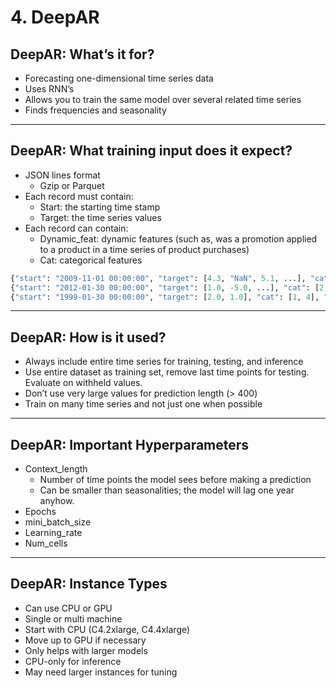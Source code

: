# 4. DeepAR

## DeepAR: What’s it for?

- Forecasting one-dimensional time series data
- Uses RNN’s
- Allows you to train the same model over several related time series
- Finds frequencies and seasonality

---

## DeepAR: What training input does it expect?

- JSON lines format
    - Gzip or Parquet
- Each record must contain:
    - Start: the starting time stamp
    - Target: the time series values
- Each record can contain:
    - Dynamic_feat: dynamic features (such as, was a promotion applied to a product in a time series of product purchases)
    - Cat: categorical features

```python
{"start": "2009-11-01 00:00:00", "target": [4.3, "NaN", 5.1, ...], "cat": [0, 1], "dynamic_feat": [[1.1, 1.2, 0.5, ...]]}
{"start": "2012-01-30 00:00:00", "target": [1.0, -5.0, ...], "cat": [2, 3], "dynamic_feat": [[1.1, 2.05, ...]]}
{"start": "1999-01-30 00:00:00", "target": [2.0, 1.0], "cat": [1, 4], "dynamic_feat": [[1.3, 0.4]]}
```

---

## DeepAR: How is it used?

- Always include entire time series for training, testing, and inference
- Use entire dataset as training set, remove last time points for testing. Evaluate on withheld values.
- Don’t use very large values for prediction length (> 400)
- Train on many time series and not just one when possible

---

## DeepAR: Important Hyperparameters

- Context_length
    - Number of time points the model sees before making a prediction
    - Can be smaller than seasonalities; the model will lag one year anyhow.
- Epochs
- mini_batch_size
- Learning_rate
- Num_cells

---

## DeepAR: Instance Types

- Can use CPU or GPU
- Single or multi machine
- Start with CPU (C4.2xlarge, C4.4xlarge)
- Move up to GPU if necessary
- Only helps with larger models
- CPU-only for inference
- May need larger instances for tuning